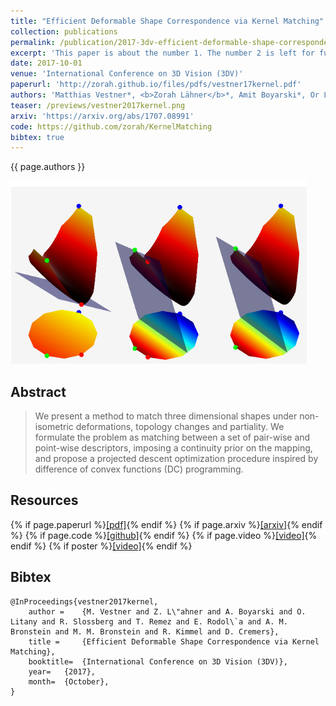 ```yaml
---
title: "Efficient Deformable Shape Correspondence via Kernel Matching"
collection: publications
permalink: /publication/2017-3dv-efficient-deformable-shape-correspondence-via-kernel-matching
excerpt: 'This paper is about the number 1. The number 2 is left for future work.'
date: 2017-10-01
venue: 'International Conference on 3D Vision (3DV)'
paperurl: 'http://zorah.github.io/files/pdfs/vestner17kernel.pdf'
authors: 'Matthias Vestner*, <b>Zorah Lähner</b>*, Amit Boyarski*, Or Litany, Ron Slossberg, Tal Remez, Emanuele Rodolà, Alex M. Bronstein, Michael M. Bronsteins, Ron Kimmel, Daniel Cremers'
teaser: /previews/vestner2017kernel.png
arxiv: 'https://arxiv.org/abs/1707.08991'
code: https://github.com/zorah/KernelMatching
bibtex: true
---
```


{{ page.authors }}

<img class="pub_teaser" src="../images/previews/vestner2017kernel.png" alt="Teaser Image" title="teaser" />

## Abstract

> We present a method to match three dimensional shapes under non-isometric deformations, topology changes and partiality. We formulate the problem as matching between a set of pair-wise and point-wise descriptors, imposing a continuity prior on the mapping, and propose a projected descent optimization procedure inspired by difference of convex functions (DC) programming.

## Resources

{% if page.paperurl %}<a href=" {{ page.paperurl }} ">[pdf]</a>{% endif %} {% if page.arxiv %}<a href=" {{ page.arxiv }} ">[arxiv]</a>{% endif %} {% if page.code %}<a href=" {{ page.code }} ">[github]</a>{% endif %} {% if page.video %}<a href=" {{ page.video }} ">[video]</a>{% endif %} {% if poster %}<a href=" {{ page.poster }} ">[video]</a>{% endif %}

## Bibtex

    @InProceedings{vestner2017kernel,
        author = 	{M. Vestner and Z. L\"ahner and A. Boyarski and O. Litany and R. Slossberg and T. Remez and E. Rodol\`a and A. M. Bronstein and M. M. Bronstein and R. Kimmel and D. Cremers},
        title = 	{Efficient Deformable Shape Correspondence via Kernel Matching},
        booktitle=	{International Conference on 3D Vision (3DV)},
        year=	{2017},
        month=	{October},
    }
